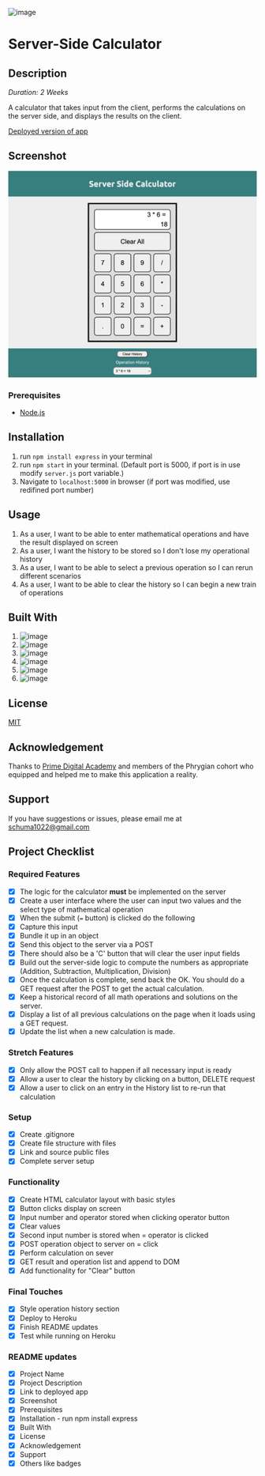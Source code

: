 <!-- Badges -->
![image](https://img.shields.io/badge/Heroku-430098?style=for-the-badge&logo=heroku&logoColor=white)

# Server-Side Calculator

## Description

_Duration: 2 Weeks_

A calculator that takes input from the client, performs the calculations on the server side, and displays the results on the client.

[Deployed version of app](https://calm-taiga-30025.herokuapp.com/)

## Screenshot

![Screenshot](images/Screen%20Shot.png)

### Prerequisites

- [Node.js](https://nodejs.org/en/)

## Installation

1. run `npm install express` in your terminal
2. run `npm start` in your terminal. (Default port is 5000, if port is in use modify `server.js` port variable.)
3. Navigate to `localhost:5000` in browser (if port was modified, use redifined port number)

## Usage

1. As a user, I want to be able to enter mathematical operations and have the result displayed on screen
2. As a user, I want the history to be stored so I don't lose my operational history
3. As a user, I want to be able to select a previous operation so I can rerun different scenarios
4. As a user, I want to be able to clear the history so I can begin a new train of operations

## Built With

1. ![image](https://img.shields.io/badge/HTML5-E34F26?style=for-the-badge&logo=html5&logoColor=white)
2. ![image](https://img.shields.io/badge/CSS3-1572B6?style=for-the-badge&logo=css3&logoColor=white)
3. ![image](https://img.shields.io/badge/JavaScript-323330?style=for-the-badge&logo=javascript&logoColor=F7DF1E)
4. ![image](https://img.shields.io/badge/jQuery-0769AD?style=for-the-badge&logo=jquery&logoColor=white)
5. ![image](https://img.shields.io/badge/Node.js-339933?style=for-the-badge&logo=nodedotjs&logoColor=white)
6. ![image](https://img.shields.io/badge/Express.js-000000?style=for-the-badge&logo=express&logoColor=white)

## License

[MIT](https://choosealicense.com/licenses/mit/)

## Acknowledgement

Thanks to [Prime Digital Academy](https://www.primeacademy.io/) and members of the Phrygian cohort who equipped and helped me to make this application a reality.

## Support

If you have suggestions or issues, please email me at [schuma1022@gmail.com](mailto:schuma1022@gmail.com)

## Project Checklist

### Required Features

- [X] The logic for the calculator **must** be implemented on the server
- [X] Create a user interface where the user can input two values and the select type of mathematical operation
- [X] When the submit (`=` button) is clicked do the following
- [X] Capture this input 
- [X] Bundle it up in an object
- [X] Send this object to the server via a POST
- [X] There should also be a 'C' button that will clear the user input fields
- [X] Build out the server-side logic to compute the numbers as appropriate (Addition, Subtraction, Multiplication, Division)
- [X] Once the calculation is complete, send back the OK. You should do a GET request after the POST to get the actual calculation.
- [X] Keep a historical record of all math operations and solutions on the server.
- [X] Display a list of all previous calculations on the page when it loads using a GET request.
- [X] Update the list when a new calculation is made.

### Stretch Features

- [X] Only allow the POST call to happen if all necessary input is ready
- [X] Allow a user to clear the history by clicking on a button, DELETE request
- [X] Allow a user to click on an entry in the History list to re-run that calculation

### Setup

- [X] Create .gitignore
- [X] Create file structure with files
- [X] Link and source public files
- [X] Complete server setup

### Functionality

- [X] Create HTML calculator layout with basic styles
- [X] Button clicks display on screen
- [X] Input number and operator stored when clicking operator button
- [X] Clear values 
- [X] Second input number is stored when = operator is clicked
- [X] POST operation object to server on = click
- [X] Perform calculation on sever
- [X] GET result and operation list and append to DOM
- [X] Add functionality for "Clear" button

### Final Touches

- [X] Style operation history section
- [X] Deploy to Heroku
- [X] Finish README updates
- [X] Test while running on Heroku

### README updates
- [X] Project Name
- [X] Project Description
- [X] Link to deployed app
- [X] Screenshot
- [X] Prerequisites
- [X] Installation - run npm install express
- [X] Built With
- [X] License
- [X] Acknowledgement
- [X] Support
- [X] Others like badges
